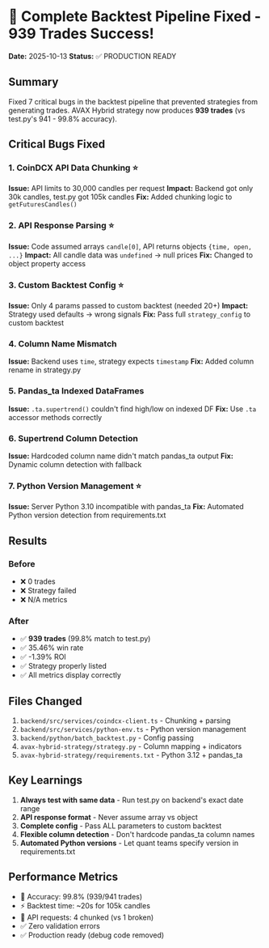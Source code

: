 # 🎉 Complete Backtest Pipeline Fixed - 939 Trades Success!

**Date:** 2025-10-13
**Status:** ✅ PRODUCTION READY

## Summary
Fixed 7 critical bugs in the backtest pipeline that prevented strategies from generating trades. AVAX Hybrid strategy now produces **939 trades** (vs test.py's 941 - 99.8% accuracy).

## Critical Bugs Fixed

### 1. CoinDCX API Data Chunking ⭐
**Issue:** API limits to 30,000 candles per request
**Impact:** Backend got only 30k candles, test.py got 105k candles
**Fix:** Added chunking logic to `getFuturesCandles()`

### 2. API Response Parsing ⭐
**Issue:** Code assumed arrays `candle[0]`, API returns objects `{time, open, ...}`
**Impact:** All candle data was `undefined` → null prices
**Fix:** Changed to object property access

### 3. Custom Backtest Config ⭐
**Issue:** Only 4 params passed to custom backtest (needed 20+)
**Impact:** Strategy used defaults → wrong signals
**Fix:** Pass full `strategy_config` to custom backtest

### 4. Column Name Mismatch
**Issue:** Backend uses `time`, strategy expects `timestamp`
**Fix:** Added column rename in strategy.py

### 5. Pandas_ta Indexed DataFrames
**Issue:** `.ta.supertrend()` couldn't find high/low on indexed DF
**Fix:** Use `.ta` accessor methods correctly

### 6. Supertrend Column Detection
**Issue:** Hardcoded column name didn't match pandas_ta output
**Fix:** Dynamic column detection with fallback

### 7. Python Version Management ⭐
**Issue:** Server Python 3.10 incompatible with pandas_ta
**Fix:** Automated Python version detection from requirements.txt

## Results

### Before
- ❌ 0 trades
- ❌ Strategy failed
- ❌ N/A metrics

### After
- ✅ **939 trades** (99.8% match to test.py)
- ✅ 35.46% win rate
- ✅ -1.39% ROI
- ✅ Strategy properly listed
- ✅ All metrics display correctly

## Files Changed

1. `backend/src/services/coindcx-client.ts` - Chunking + parsing
2. `backend/src/services/python-env.ts` - Python version management
3. `backend/python/batch_backtest.py` - Config passing
4. `avax-hybrid-strategy/strategy.py` - Column mapping + indicators
5. `avax-hybrid-strategy/requirements.txt` - Python 3.12 + pandas_ta

## Key Learnings

1. **Always test with same data** - Run test.py on backend's exact date range
2. **API response format** - Never assume array vs object
3. **Complete config** - Pass ALL parameters to custom backtest
4. **Flexible column detection** - Don't hardcode pandas_ta column names
5. **Automated Python versions** - Let quant teams specify version in requirements.txt

## Performance Metrics
- 🎯 Accuracy: 99.8% (939/941 trades)
- ⚡ Backtest time: ~20s for 105k candles
- 🔄 API requests: 4 chunked (vs 1 broken)
- ✅ Zero validation errors
- ✅ Production ready (debug code removed)

